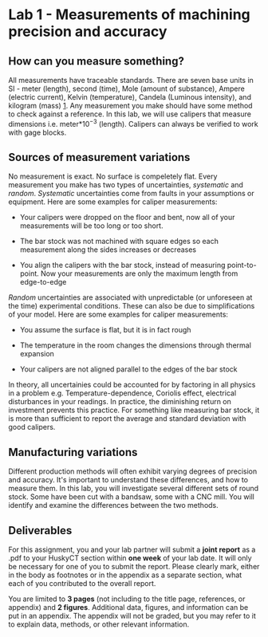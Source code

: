 # Lab 1 - 	Measurements of machining precision and accuracy

## How can you measure something?

All measurements have traceable standards. There are seven base units in SI -
meter (length), second (time), Mole (amount of substance), Ampere (electric
current), Kelvin (temperature), Candela (Luminous intensity), and kilogram
(mass) [1](https://www.nist.gov/pml/weights-and-measures/metric-si/si-units).
Any measurement you make should have some method to check against a reference.
In this lab, we will use calipers that measure dimensions i.e.  meter\*10$^{-3}$
(length). Calipers can always be verified to work with gage blocks. 

## Sources of measurement variations

No measurement is exact. No surface is compeletely flat. Every measurement you
make has two types of uncertainties, *systematic* and *random*. *Systematic*
uncertainties come from faults in your assumptions or equipment. Here are some
examples for caliper measurements:

- Your calipers were dropped on the floor and bent, now all of your measurements
  will be too long or too short. 

- The bar stock was not machined with square edges so each measurement along the
  sides increases or decreases

- You align the calipers with the bar stock, instead of measuring
  point-to-point. Now your measurements are only the maximum length from
  edge-to-edge

*Random* uncertainties are associated with unpredictable (or unforeseen at the
time) experimental conditions. These can also be due to simplifications of your
model. Here are some examples for caliper measurements:

- You assume the surface is flat, but it is in fact rough

- The temperature in the room changes the dimensions through thermal expansion

- Your calipers are not aligned parallel to the edges of the bar stock

In theory, all uncertainies could be accounted for by factoring in all physics
in a problem e.g. Temperature-dependence, Coriolis effect, electrical
disturbances in your readings. In practice, the diminishing return on investment
prevents this practice. For something like measuring bar stock, it is more than
sufficient to report the average and standard deviation with good calipers. 

## Manufacturing variations

Different production methods will often exhibit varying degrees of precision and accuracy. It's important to understand these differences, and how to measure them.
In this lab, you will investigate several different sets of round stock. Some have been cut
with a bandsaw, some with a CNC mill. You will identify and examine the differences between the two 
methods.

## Deliverables

For this assignment, you and your lab partner will submit a __joint report__ as a .pdf to your HuskyCT section within __one week__ of your lab date. It will only be necessary for one of you to submit the report. Please clearly mark, either in the body as footnotes or in the appendix as a separate section, what each of you contributed to the overall report.

You are limited to __3 pages__ (not including to the title page, references, or appendix) and __2 figures__. Additional data, figures, and information can be put in an appendix. The appendix will not be graded, but you may refer to it to explain data, methods, or other relevant information.

